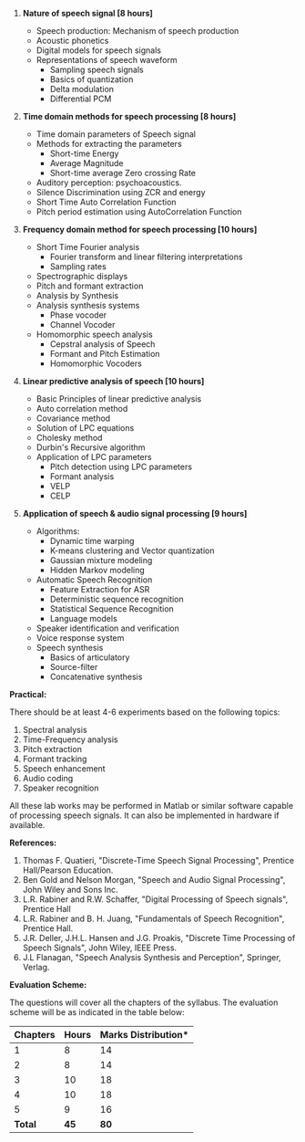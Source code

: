 1. **Nature of speech signal [8 hours]**
    * Speech production: Mechanism of speech production
    * Acoustic phonetics
    * Digital models for speech signals
    * Representations of speech waveform
        * Sampling speech signals
        * Basics of quantization
        * Delta modulation
        * Differential PCM

2. **Time domain methods for speech processing [8 hours]**
    * Time domain parameters of Speech signal
    * Methods for extracting the parameters
        * Short-time Energy
        * Average Magnitude
        * Short-time average Zero crossing Rate
    * Auditory perception: psychoacoustics.
    * Silence Discrimination using ZCR and energy
    * Short Time Auto Correlation Function
    * Pitch period estimation using AutoCorrelation Function

3. **Frequency domain method for speech processing [10 hours]**
    * Short Time Fourier analysis
        * Fourier transform and linear filtering interpretations
        * Sampling rates
    * Spectrographic displays
    * Pitch and formant extraction
    * Analysis by Synthesis
    * Analysis synthesis systems
        * Phase vocoder
        * Channel Vocoder
    * Homomorphic speech analysis
        * Cepstral analysis of Speech
        * Formant and Pitch Estimation
        * Homomorphic Vocoders

4. **Linear predictive analysis of speech [10 hours]**
    * Basic Principles of linear predictive analysis
    * Auto correlation method
    * Covariance method
    * Solution of LPC equations
    * Cholesky method
    * Durbin's Recursive algorithm
    * Application of LPC parameters
        * Pitch detection using LPC parameters
        * Formant analysis
        * VELP
        * CELP

5. **Application of speech & audio signal processing [9 hours]**
    * Algorithms:
        * Dynamic time warping
        * K-means clustering and Vector quantization
        * Gaussian mixture modeling
        * Hidden Markov modeling
    * Automatic Speech Recognition
        * Feature Extraction for ASR
        * Deterministic sequence recognition
        * Statistical Sequence Recognition
        * Language models
    * Speaker identification and verification
    * Voice response system
    * Speech synthesis
        * Basics of articulatory
        * Source-filter
        * Concatenative synthesis

**Practical:**

There should be at least 4-6 experiments based on the following topics:

1. Spectral analysis
2. Time-Frequency analysis
3. Pitch extraction
4. Formant tracking
5. Speech enhancement
6. Audio coding
7. Speaker recognition

All these lab works may be performed in Matlab or similar software capable of processing speech signals. It can also be implemented in hardware if available.

**References:**

1. Thomas F. Quatieri, "Discrete-Time Speech Signal Processing", Prentice Hall/Pearson Education.
2. Ben Gold and Nelson Morgan, "Speech and Audio Signal Processing", John Wiley and Sons Inc.
3. L.R. Rabiner and R.W. Schaffer, "Digital Processing of Speech signals", Prentice Hall
4. L.R. Rabiner and B. H. Juang, "Fundamentals of Speech Recognition", Prentice Hall.
5. J.R. Deller, J.H.L. Hansen and J.G. Proakis, "Discrete Time Processing of Speech Signals", John Wiley, IEEE Press.
6. J.L Flanagan, "Speech Analysis Synthesis and Perception", Springer, Verlag.

**Evaluation Scheme:**

The questions will cover all the chapters of the syllabus. The evaluation scheme will be as indicated in the table below:

| Chapters  | Hours  | Marks Distribution* |
| --------- | ------ | ------------------- |
| 1         | 8      | 14                  |
| 2         | 8      | 14                  |
| 3         | 10     | 18                  |
| 4         | 10     | 18                  |
| 5         | 9      | 16                  |
| **Total** | **45** | **80**              |
